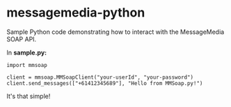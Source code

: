 messagemedia-python
===================

Sample Python code demonstrating how to interact with the MessageMedia SOAP API.

In **sample.py:**

    import mmsoap

    client = mmsoap.MMSoapClient("your-userId", "your-password")
    client.send_messages(["+61412345689"], "Hello from MMSoap.py!")

It's that simple!